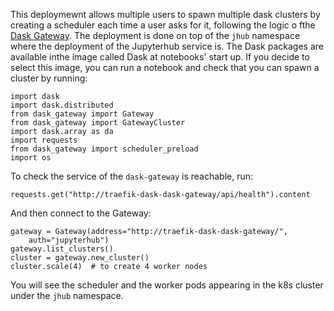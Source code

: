 This deploymewnt allows multiple users to spawn multiple dask clusters by creating a scheduler each time a user asks for it, following the logic o fthe [Dask Gateway](https://gateway.dask.org/). 
The deployment is done on top of the `jhub` namespace where the deployment of the Jupyterhub service is. The Dask packages are available inthe image called Dask at notebooks' start up. 
If you decide to select this image, you can run a notebook and check that you can spawn a cluster by running:

```
import dask
import dask.distributed
from dask_gateway import Gateway
from dask_gateway import GatewayCluster
import dask.array as da
import requests
from dask_gateway import scheduler_preload
import os
```

To check the service of the `dask-gateway` is reachable, run:

```
requests.get("http://traefik-dask-dask-gateway/api/health").content
```

And then connect to the Gateway:

```
gateway = Gateway(address="http://traefik-dask-dask-gateway/",
    auth="jupyterhub")
gateway.list_clusters()
cluster = gateway.new_cluster()
cluster.scale(4)  # to create 4 worker nodes
```

You will see the scheduler and the worker pods appearing in the k8s cluster under the `jhub` namespace. 